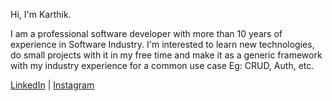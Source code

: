 Hi, I'm Karthik. 

I am a professional software developer with more than 10 years of experience in Software Industry. I'm interested to learn new technologies, do small projects with it in my free time and make it as a generic framework with my industry experience for a common use case Eg: CRUD, Auth, etc.

[LinkedIn](https://www.linkedin.com/in/karthikeyanbe442/) | [Instagram](https://www.instagram.com/kkarthik_clicks/)
